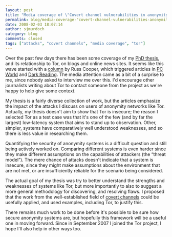 ```yaml
---
layout: post
title: "Media coverage of \"Covert channel vulnerabilities in anonymity systems\""
permalink: blog/media-coverage-"covert-channel-vulnerabilities-anonymity-systems"
date: 2008-02-03 18:07:14
author: sjmurdoch
category: blog
comments: closed
tags: ["attacks", "covert channels", "media coverage", "tor"]
---
```


Over the past few days there has been some coverage of my [PhD thesis](http://www.lightbluetouchpaper.org/2007/12/10/covert-channel-vulnerabilities-in-anonymity-systems/), and its relationship to Tor, on blogs and online news sites. It seems like this wave started with a [column](http://mcpmag.com/columns/article.asp?editorialsid=2470) by Russ Cooper, which triggered articles in [PC World](http://www.pcworld.com/article/id,142094-pg,1/article.html) and [Dark Reading](http://www.darkreading.com/document.asp?doc_id=144606&WT.svl=news2_3). The media attention came as a bit of a surprise to me, since nobody asked to interview me over this. I'd encourage other journalists writing about Tor to contact someone from the project as we're happy to help give some context.

My thesis is a fairly diverse collection of work, but the articles emphasize the impact of the attacks I discuss on users of anonymity networks like Tor. Actually, my thesis doesn't aim to show that Tor is insecure; the reason I selected Tor as a test case was that it's one of the few (and by far the largest) low-latency system that aims to stand up to observation. Other, simpler, systems have comparatively well understood weaknesses, and so there is less value in researching them.

Quantifying the security of anonymity systems is a difficult question and still being actively worked on. Comparing different systems is even harder since they make different assumptions on the capabilities of attackers (the “threat model”). The mere chance of attacks doesn't indicate that a system is insecure, since they might make assumptions about the environment that are not met, or are insufficiently reliable for the scenario being considered.

The actual goal of my thesis was try to better understand the strengths and weaknesses of systems like Tor, but more importantly to also to suggest a more general methodology for discovering, and resolving flaws. I proposed that the work from the well-established field of [covert channels](http://en.wikipedia.org/wiki/Covert_channel) could be usefully applied, and used examples, including Tor, to justify this.

There remains much work to be done before it's possible to be sure how secure anonymity systems are, but hopefully this framework will be a useful one in moving forward. Since in September 2007 I joined the Tor project, I hope I'll also help in other ways too.
